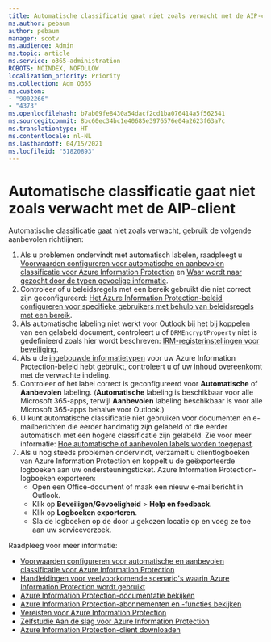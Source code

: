 ```yaml
---
title: Automatische classificatie gaat niet zoals verwacht met de AIP-client
ms.author: pebaum
author: pebaum
manager: scotv
ms.audience: Admin
ms.topic: article
ms.service: o365-administration
ROBOTS: NOINDEX, NOFOLLOW
localization_priority: Priority
ms.collection: Adm_O365
ms.custom:
- "9002266"
- "4373"
ms.openlocfilehash: b7ab09fe8430a54dacf2cd1ba076414a5f562541
ms.sourcegitcommit: 8bc60ec34bc1e40685e3976576e04a2623f63a7c
ms.translationtype: HT
ms.contentlocale: nl-NL
ms.lasthandoff: 04/15/2021
ms.locfileid: "51820893"
---
```

# <a name="automatic-classification-not-behaving-as-expected-with-the-aip-client"></a>Automatische classificatie gaat niet zoals verwacht met de AIP-client

Automatische classificatie gaat niet zoals verwacht, gebruik de volgende aanbevolen richtlijnen:

1. Als u problemen ondervindt met automatisch labelen, raadpleegt u [Voorwaarden configureren voor automatische en aanbevolen classificatie voor Azure Information Protection](https://docs.microsoft.com/azure/information-protection/configure-policy-classification) en [Waar wordt naar gezocht door de typen gevoelige informatie](https://docs.microsoft.com/microsoft-365/compliance/sensitive-information-type-entity-definitions).
2. Controleer of u beleidsregels met een bereik gebruikt die niet correct zijn geconfigureerd: [Het Azure Information Protection-beleid configureren voor specifieke gebruikers met behulp van beleidsregels met een bereik](https://docs.microsoft.com/azure/information-protection/configure-policy-scope).
3. Als automatische labeling niet werkt voor Outlook bij het bij koppelen van een gelabeld document, controleert u of `DRMEncryptProperty` niet is gedefinieerd zoals hier wordt beschreven: [IRM-registerinstellingen voor beveiliging](https://docs.microsoft.com/deployoffice/security/protect-sensitive-messages-and-documents-by-using-irm-in-office#office-2016-irm-registry-key-options).
4. Als u de [ingebouwde informatietypen](https://support.office.com/article/What-the-sensitive-information-types-look-for-fd505979-76be-4d9f-b459-abef3fc9e86b) voor uw Azure Information Protection-beleid hebt gebruikt, controleert u of uw inhoud overeenkomt met de verwachte indeling.
5. Controleer of het label correct is geconfigureerd voor **Automatische** of **Aanbevolen** labeling. (**Automatische** labeling is beschikbaar voor alle Microsoft 365-apps, terwijl **Aanbevolen** labeling beschikbaar is voor alle Microsoft 365-apps behalve voor Outlook.)
6. U kunt automatische classificatie niet gebruiken voor documenten en e-mailberichten die eerder handmatig zijn gelabeld of die eerder automatisch met een hogere classificatie zijn gelabeld.  Zie voor meer informatie: [Hoe automatische of aanbevolen labels worden toegepast](https://docs.microsoft.com/azure/information-protection/configure-policy-classification#how-automatic-or-recommended-labels-are-applied).
7. Als u nog steeds problemen ondervindt, verzamelt u clientlogboeken van Azure Information Protection en koppelt u de geëxporteerde logboeken aan uw ondersteuningsticket. Azure Information Protection-logboeken exporteren:
    - Open een Office-document of maak een nieuw e-mailbericht in Outlook.
    - Klik op **Beveiligen/Gevoeligheid** > **Help en feedback**.
    - Klik op **Logboeken exporteren**.
    - Sla de logboeken op de door u gekozen locatie op en voeg ze toe aan uw serviceverzoek.

Raadpleeg voor meer informatie:

- [Voorwaarden configureren voor automatische en aanbevolen classificatie voor Azure Information Protection](https://docs.microsoft.com/azure/information-protection/configure-policy-classification)
- [Handleidingen voor veelvoorkomende scenario's waarin Azure Information Protection wordt gebruikt](https://docs.microsoft.com/azure/information-protection/how-to-guides)
- [Azure Information Protection-documentatie bekijken](https://docs.microsoft.com/azure/information-protection/what-is-information-protection)
- [Azure Information Protection-abonnementen en -functies bekijken](https://azure.microsoft.com/pricing/details/information-protection)
- [Vereisten voor Azure Information Protection](https://docs.microsoft.com/azure/information-protection/get-started/requirements)
- [Zelfstudie Aan de slag voor Azure Information Protection](https://docs.microsoft.com/azure/information-protection/get-started/infoprotect-quick-start-tutorial)
- [Azure Information Protection-client downloaden](https://www.microsoft.com/download/details.aspx?id=53018)
